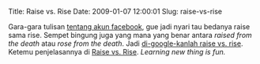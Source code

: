 Title: Raise vs. Rise
Date: 2009-01-07 12:00:01
Slug: raise-vs-rise

Gara-gara tulisan [tentang akun facebook](http://kriwil.com/journal/tentang-akun-facebook), gue jadi nyari tau bedanya raise sama rise. Sempet bingung juga yang mana yang benar antara _raised from the death_ atau _rose from the death_. Jadi [di-google-kanlah raise vs. rise](http://www.google.co.id/search?q=raise+vs+rise). Ketemu penjelasannya di [Raise vs. Rise](http://hubpages.com/hub/Grammar_Mishaps__Raise_vs_Rise). _Learning new thing is fun._